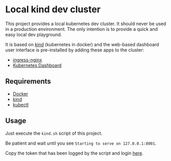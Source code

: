 # Local kind dev cluster

This project provides a local kubernetes dev cluster.
It should never be used in a production environment.
The only intention is to provide a quick and easy local dev playground.

It is based on [kind](https://kind.sigs.k8s.io/) (kubernetes in docker) and the web-based dashboard user interface is pre-installed by adding these apps to the cluster:

* [ingress-nginx](https://github.com/kubernetes/ingress-nginx)
* [Kubernetes Dashboard](https://kubernetes.io/docs/tasks/access-application-cluster/web-ui-dashboard/)

## Requirements

* [Docker](https://docs.docker.com/engine/install/)
* [kind](https://kind.sigs.k8s.io/)
* [kubectl](https://kubernetes.io/docs/tasks/tools/)

## Usage

Just execute the `kind.sh` script of this project.

Be patient and wait until you see `Starting to serve on 127.0.0.1:8001`.

Copy the token that has been logged by the script and login [here](http://localhost:8001/api/v1/namespaces/kubernetes-dashboard/services/https:kubernetes-dashboard:/proxy/).
